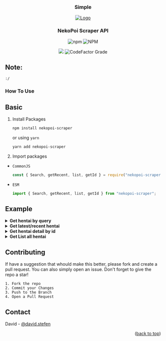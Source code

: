<a name="readme-top"></a>
<br />

<h3 align="center">Simple</h3>
<div align="center">
  <a href="#">
    <img src="https://static.zerochan.net/Frieren.full.3233127.jpg" alt="Logo">
  </a>

<h3 align="center">NekoPoi Scraper API</h3>
<img alt="npm" src="https://img.shields.io/npm/dw/nekopoi-scraper">
<img alt="NPM" src="https://img.shields.io/npm/l/nekopoi-scraper">

<a href="https://visitorbadge.io/status?path=https%3A%2F%2Fgithub.com%2Fxct007%2Fnekopoi-scraper"></a>
<img src="https://api.visitorbadge.io/api/visitors?path=https%3A%2F%2Fgithub.com%2Fxct007%2Fnekopoi-scraper&countColor=%232ccce4&style=flat" />
<img alt="CodeFactor Grade" src="https://img.shields.io/codefactor/grade/github/xct007/nekopoi-scraper/main">
</div>

## Note:
`:/`
### How To Use

## Basic

1. Install Packages
   ```sh
   npm install nekopoi-scraper
   ```
   or using `yarn`
   ```sh
   yarn add nekopoi-scraper
   ```
2. Import packages

- `CommonJS`
  ```js
  const { Search, getRecent, list, getId } = require("nekopoi-scraper");
  ```
- `ESM`
  ```js
  import { Search, getRecent, list, getId } from "nekopoi-scraper";
  ```

## Example

<details><summary><b>Get hentai by query</b></summary>
    
```js
import { Search } from "nekopoi-scraper";

const query = "love";
const limit = 10; // limit output. default 10
Search(query, limit).then(async (data) => {
console.log(data);
});

````
Output
```js
  [
    {
      "id": Number,
      "date": String,
      "title":String,
      "image": String,
      "type": String,
    },
    ...
  ]
````

</details>

<details><summary><b>Get latest/recent hentai</b></summary>

```js
import { getRecent } from "nekopoi-scraper";

getRecent().then(async (data) => {
  console.log(data);
});
```

- Output

```js
[
  {
    id: Number,
    title: String,
    image: String,
    description: String,
  },
  ...
];
```

</details>

<details><summary><b>Get hentai detail by id</b></summary>

```js
import { getId } from "nekopoi-scraper";

getId(21910).then(async (data) => {
  console.log(data);
});
```

- Output

```js
  {
    "id": Number,
    "date": String,
    "title": String,
    "description": String,
    "image": String,
    "info_meta": {
      "aliases": String,
      "episode": String,
      "status": String,
      "tayang": String,
      "produser": String,
      "genre": String,
      "durasi": String,
      "skor": String,
    },
    "episode": [
      {
        "id": Number,
        "date": String,
        "title": String,
        "image": String,
      },
      ...
    ]
  }
```

- Output if **id** is episode

```js
  {
    "id":Number,
    "title": String,
    "image": String,
    "series": {
      "id": Number,
      "title": String,
      "content": String,
      "image": String,
      "genre": String,
    }
    "stream": [
      {
        "link": String
      },
      ...
    ],
    "download": [
      {
        "type": String,
        "links": [
           "name": String,
           "link": String
        ]
      },
      ...
    ],
  }
```

</details>

<details><summary><b>Get List all hentai</b></summary>

```js
import { list } from "nekopoi-scraper";

const type = "jav"; // available "jav", "hentai"
const page = 1; // optional
list(type, page).then(async (data) => {
  console.log(data);
});
```

- Output

```js
  [
    {
      "id": Number,
      "date": String,
      "title": String,
      "image": String,
      "type":String,
    }
    ...
  ]
```

</details>

## Contributing

If have a suggestion that whould make this better, please fork and create a pull request. You can also simply open an issue. Don't forget to give the repo a star!
```
1. Fork the repo
2. Commit your Changes
3. Push to the Branch
4. Open a Pull Request
```

## Contact

David - [@david.stefen](https://instagram.com/david.stefen)

<p align="right">(<a href="#readme-top">back to top</a>)</p>
